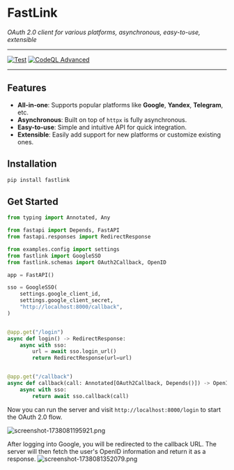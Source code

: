 # FastLink

_OAuth 2.0 client for various platforms, asynchronous, easy-to-use, extensible_

---

[![Test](https://github.com/everysoftware/fastlink/actions/workflows/test.yml/badge.svg)](https://github.com/everysoftware/fastlink/actions/workflows/test.yml)
[![CodeQL Advanced](https://github.com/everysoftware/fastlink/actions/workflows/codeql.yml/badge.svg)](https://github.com/everysoftware/fastlink/actions/workflows/codeql.yml)

---

## Features

- **All-in-one**: Supports popular platforms like **Google**, **Yandex**, **Telegram**, etc.
- **Asynchronous**: Built on top of `httpx` is fully asynchronous.
- **Easy-to-use**: Simple and intuitive API for quick integration.
- **Extensible**: Easily add support for new platforms or customize existing ones.

## Installation

```bash
pip install fastlink
```

## Get Started

```python
from typing import Annotated, Any

from fastapi import Depends, FastAPI
from fastapi.responses import RedirectResponse

from examples.config import settings
from fastlink import GoogleSSO
from fastlink.schemas import OAuth2Callback, OpenID

app = FastAPI()

sso = GoogleSSO(
    settings.google_client_id,
    settings.google_client_secret,
    "http://localhost:8000/callback",
)


@app.get("/login")
async def login() -> RedirectResponse:
    async with sso:
        url = await sso.login_url()
        return RedirectResponse(url=url)


@app.get("/callback")
async def callback(call: Annotated[OAuth2Callback, Depends()]) -> OpenID:
    async with sso:
        return await sso.callback(call)
```

Now you can run the server and visit `http://localhost:8000/login` to start the OAuth 2.0 flow.

![screenshot-1738081195921.png](assets/screenshot-1738081195921.png)

After logging into Google, you will be redirected to the callback URL. The server will then fetch the user's OpenID
information and return it as a response.
![screenshot-1738081352079.png](assets/screenshot-1738081352079.png)
